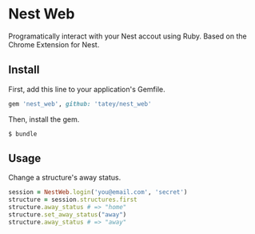 # Nest Web

Programatically interact with your Nest accout using Ruby. Based on
the Chrome Extension for Nest.

## Install

First, add this line to your application's Gemfile.

``` ruby
gem 'nest_web', github: 'tatey/nest_web'
```

Then, install the gem.

```
$ bundle
```

## Usage

Change a structure's away status.

``` ruby
session = NestWeb.login('you@email.com', 'secret')
structure = session.structures.first
structure.away_status # => "home"
structure.set_away_status("away")
structure.away_status # => "away"
```
